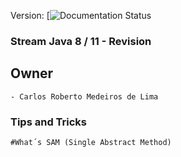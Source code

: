 
Version: [![Documentation Status](https://img.shields.io/badge/Java-8-success)
### Stream Java 8 / 11 - Revision 


## Owner

	- Carlos Roberto Medeiros de Lima

### Tips and Tricks ###
	
	#What´s SAM (Single Abstract Method)
	
